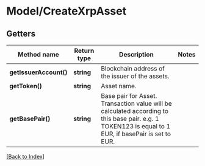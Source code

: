 # Model/CreateXrpAsset

## Getters

Method name | Return type | Description | Notes
------------ | ------------- | ------------- | -------------
**getIssuerAccount()** | **string** | Blockchain address of the issuer of the assets. |
**getToken()** | **string** | Asset name. |
**getBasePair()** | **string** | Base pair for Asset. Transaction value will be calculated according to this base pair. e.g. 1 TOKEN123 is equal to 1 EUR, if basePair is set to EUR. |

[[Back to Index]](../index.md)
